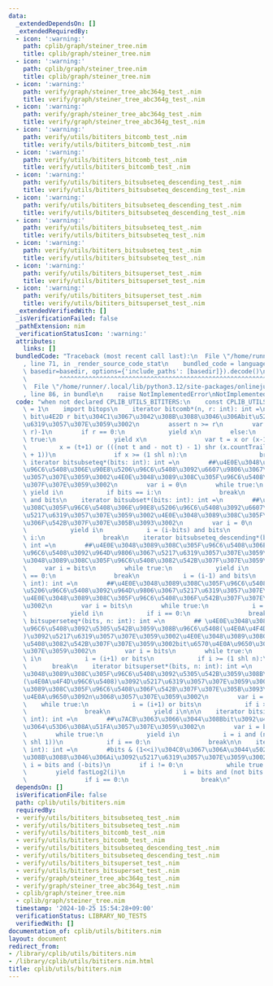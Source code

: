 ```yaml
---
data:
  _extendedDependsOn: []
  _extendedRequiredBy:
  - icon: ':warning:'
    path: cplib/graph/steiner_tree.nim
    title: cplib/graph/steiner_tree.nim
  - icon: ':warning:'
    path: cplib/graph/steiner_tree.nim
    title: cplib/graph/steiner_tree.nim
  - icon: ':warning:'
    path: verify/graph/steiner_tree_abc364g_test_.nim
    title: verify/graph/steiner_tree_abc364g_test_.nim
  - icon: ':warning:'
    path: verify/graph/steiner_tree_abc364g_test_.nim
    title: verify/graph/steiner_tree_abc364g_test_.nim
  - icon: ':warning:'
    path: verify/utils/bititers_bitcomb_test_.nim
    title: verify/utils/bititers_bitcomb_test_.nim
  - icon: ':warning:'
    path: verify/utils/bititers_bitcomb_test_.nim
    title: verify/utils/bititers_bitcomb_test_.nim
  - icon: ':warning:'
    path: verify/utils/bititers_bitsubseteq_descending_test_.nim
    title: verify/utils/bititers_bitsubseteq_descending_test_.nim
  - icon: ':warning:'
    path: verify/utils/bititers_bitsubseteq_descending_test_.nim
    title: verify/utils/bititers_bitsubseteq_descending_test_.nim
  - icon: ':warning:'
    path: verify/utils/bititers_bitsubseteq_test_.nim
    title: verify/utils/bititers_bitsubseteq_test_.nim
  - icon: ':warning:'
    path: verify/utils/bititers_bitsubseteq_test_.nim
    title: verify/utils/bititers_bitsubseteq_test_.nim
  - icon: ':warning:'
    path: verify/utils/bititers_bitsuperset_test_.nim
    title: verify/utils/bititers_bitsuperset_test_.nim
  - icon: ':warning:'
    path: verify/utils/bititers_bitsuperset_test_.nim
    title: verify/utils/bititers_bitsuperset_test_.nim
  _extendedVerifiedWith: []
  _isVerificationFailed: false
  _pathExtension: nim
  _verificationStatusIcon: ':warning:'
  attributes:
    links: []
  bundledCode: "Traceback (most recent call last):\n  File \"/home/runner/.local/lib/python3.12/site-packages/onlinejudge_verify/documentation/build.py\"\
    , line 71, in _render_source_code_stat\n    bundled_code = language.bundle(stat.path,\
    \ basedir=basedir, options={'include_paths': [basedir]}).decode()\n          \
    \         ^^^^^^^^^^^^^^^^^^^^^^^^^^^^^^^^^^^^^^^^^^^^^^^^^^^^^^^^^^^^^^^^^^^^^^^^^^^^^^^^^\n\
    \  File \"/home/runner/.local/lib/python3.12/site-packages/onlinejudge_verify/languages/nim.py\"\
    , line 86, in bundle\n    raise NotImplementedError\nNotImplementedError\n"
  code: "when not declared CPLIB_UTILS_BITITERS:\n    const CPLIB_UTILS_BITITERS*\
    \ = 1\n    import bitops\n    iterator bitcomb*(n, r: int): int =\n        ##n\
    \ bit\u4E2D r bit\u304C1\u3067\u3042\u308B\u3088\u3046\u306Abit\u5217\u3092\u5217\
    \u6319\u3057\u307E\u3059\u3002\n        assert n >= r\n        var x = (1 shl\
    \ r)-1\n        if r == 0:\n            yield x\n        else:\n            while\
    \ true:\n                yield x\n                var t = x or (x-1)\n       \
    \         x = (t+1) or (((not t and - not t) - 1) shr (x.countTrailingZeroBits()\
    \ + 1))\n                if x >= (1 shl n):\n                    break\n\n   \
    \ iterator bitsubseteq*(bits: int): int =\n        ##\u4E0E\u3048\u3089\u308C\u305F\
    \u96C6\u5408\u306E\u90E8\u5206\u96C6\u5408\u3092\u6607\u9806\u3067\u5217\u6319\
    \u3057\u307E\u3059\u3002\u4E0E\u3048\u3089\u308C\u305F\u96C6\u5408\u3082\u542B\
    \u307F\u307E\u3059\u3002\n        var i = 0\n        while true:\n           \
    \ yield i\n            if bits == i:\n                break\n            i = (i-bits)\
    \ and bits\n    iterator bitsubset*(bits: int): int =\n        ##\u4E0E\u3048\u3089\
    \u308C\u305F\u96C6\u5408\u306E\u90E8\u5206\u96C6\u5408\u3092\u6607\u9806\u3067\
    \u5217\u6319\u3057\u307E\u3059\u3002\u4E0E\u3048\u3089\u308C\u305F\u96C6\u5408\
    \u306F\u542B\u307F\u307E\u305B\u3093\u3002\n        var i = 0\n        while true:\n\
    \            yield i\n            i = (i-bits) and bits\n            if bits ==\
    \ i:\n                break\n    iterator bitsubseteq_descending*(bits: int):\
    \ int =\n        ##\u4E0E\u3048\u3089\u308C\u305F\u96C6\u5408\u306E\u90E8\u5206\
    \u96C6\u5408\u3092\u964D\u9806\u3067\u5217\u6319\u3057\u307E\u3059\u3002\u4E0E\
    \u3048\u3089\u308C\u305F\u96C6\u5408\u3082\u542B\u307F\u307E\u3059\u3002\n   \
    \     var i = bits\n        while true:\n            yield i\n            if i\
    \ == 0:\n                break\n            i = (i-1) and bits\n    iterator bitsubset_descending*(bits:\
    \ int): int =\n        ##\u4E0E\u3048\u3089\u308C\u305F\u96C6\u5408\u306E\u90E8\
    \u5206\u96C6\u5408\u3092\u964D\u9806\u3067\u5217\u6319\u3057\u307E\u3059\u3002\
    \u4E0E\u3048\u3089\u308C\u305F\u96C6\u5408\u306F\u542B\u307F\u307E\u305B\u3093\
    \u3002\n        var i = bits\n        while true:\n            i = (i-1) and bits\n\
    \            yield i\n            if i == 0:\n                break\n\n\n    iterator\
    \ bitsuperseteq*(bits, n: int): int =\n        ## \u4E0E\u3048\u3089\u308C\u305F\
    \u96C6\u5408\u3092\u5305\u542B\u3059\u308B\u96C6\u5408(\u4E0A\u4F4D\u96C6\u5408\
    )\u3092\u5217\u6319\u3057\u307E\u3059\u3002\u4E0E\u3048\u3089\u308C\u305F\u96C6\
    \u5408\u3082\u542B\u307F\u307E\u3059\u3002bit\u6570\u4E0A\u9650\u3092n\u3068\u3057\
    \u307E\u3059\u3002\n        var i = bits\n        while true:\n            yield\
    \ i\n            i = (i+1) or bits\n            if i >= (1 shl n):\n         \
    \       break\n    iterator bitsuperset*(bits, n: int): int =\n        ## \u4E0E\
    \u3048\u3089\u308C\u305F\u96C6\u5408\u3092\u5305\u542B\u3059\u308B\u96C6\u5408\
    (\u4E0A\u4F4D\u96C6\u5408)\u3092\u5217\u6319\u3057\u307E\u3059\u3002\u4E0E\u3048\
    \u3089\u308C\u305F\u96C6\u5408\u306F\u542B\u307F\u307E\u305B\u3093\u3002bit\u6570\
    \u4E0A\u9650\u3092n\u3068\u3057\u307E\u3059\u3002\n        var i = bits\n    \
    \    while true:\n            i = (i+1) or bits\n            if i >= (1 shl n):\n\
    \                break\n            yield i\n\n\n    iterator bitsingleton*(bits:\
    \ int): int =\n        ##\u7ACB\u3063\u3066\u3044\u308Bbit\u3092\u4E00\u3064\u305A\
    \u3064\u53D6\u308A\u51FA\u3057\u307E\u3059\u3002\n        var i = bits and (-bits)\n\
    \        while true:\n            yield i\n            i = i and (not bits + (i\
    \ shl 1))\n            if i == 0:\n                break\n\n    iterator standingbits*(bits:\
    \ int): int =\n        #bits & (1<<i)\u304C0\u3067\u306A\u3044\u5024\u306B\u306A\
    \u308B\u3088\u3046\u306Ai\u3092\u5217\u6319\u3057\u307E\u3059\u3002\n        var\
    \ i = bits and (-bits)\n        if i != 0:\n            while true:\n        \
    \        yield fastLog2(i)\n                i = bits and (not bits + (i shl 1))\n\
    \                if i == 0:\n                    break\n"
  dependsOn: []
  isVerificationFile: false
  path: cplib/utils/bititers.nim
  requiredBy:
  - verify/utils/bititers_bitsubseteq_test_.nim
  - verify/utils/bititers_bitsubseteq_test_.nim
  - verify/utils/bititers_bitcomb_test_.nim
  - verify/utils/bititers_bitcomb_test_.nim
  - verify/utils/bititers_bitsubseteq_descending_test_.nim
  - verify/utils/bititers_bitsubseteq_descending_test_.nim
  - verify/utils/bititers_bitsuperset_test_.nim
  - verify/utils/bititers_bitsuperset_test_.nim
  - verify/graph/steiner_tree_abc364g_test_.nim
  - verify/graph/steiner_tree_abc364g_test_.nim
  - cplib/graph/steiner_tree.nim
  - cplib/graph/steiner_tree.nim
  timestamp: '2024-10-25 15:54:28+09:00'
  verificationStatus: LIBRARY_NO_TESTS
  verifiedWith: []
documentation_of: cplib/utils/bititers.nim
layout: document
redirect_from:
- /library/cplib/utils/bititers.nim
- /library/cplib/utils/bititers.nim.html
title: cplib/utils/bititers.nim
---
```

